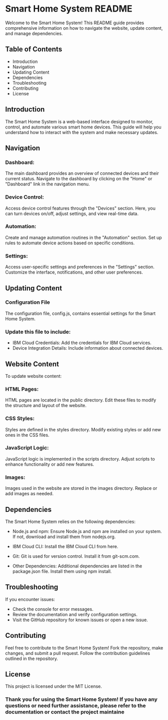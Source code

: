 # Smart Home System README
Welcome to the Smart Home System! This README guide provides comprehensive information on how to navigate the website, update content, and manage dependencies.
## Table of Contents
- Introduction
- Navigation
- Updating Content
- Dependencies
- Troubleshooting
- Contributing
- License

## Introduction

The Smart Home System is a web-based interface designed to monitor, control, and automate various smart home devices. This guide will help you understand how to interact with the system and make necessary updates.

## Navigation
### Dashboard:
The main dashboard provides an overview of connected devices and their current status.
Navigate to the dashboard by clicking on the "Home" or "Dashboard" link in the navigation menu.
### Device Control:
Access device control features through the "Devices" section.
Here, you can turn devices on/off, adjust settings, and view real-time data.
### Automation:
Create and manage automation routines in the "Automation" section.
Set up rules to automate device actions based on specific conditions.
### Settings:
Access user-specific settings and preferences in the "Settings" section.
Customize the interface, notifications, and other user preferences.

## Updating Content
### Configuration File
The configuration file, config.js, contains essential settings for the Smart Home System. 
### Update this file to include:
- IBM Cloud Credentials: Add the credentials for IBM Cloud services.
- Device Integration Details: Include information about connected devices.

## Website Content
To update website content:

### HTML Pages:
HTML pages are located in the public directory. Edit these files to modify the structure and layout of the website.
### CSS Styles:

Styles are defined in the styles directory. Modify existing styles or add new ones in the CSS files.
### JavaScript Logic:

JavaScript logic is implemented in the scripts directory. Adjust scripts to enhance functionality or add new features.
### Images:

Images used in the website are stored in the images directory. Replace or add images as needed.

## Dependencies
The Smart Home System relies on the following dependencies:

- Node.js and npm: Ensure Node.js and npm are installed on your system. If not, download and install them from nodejs.org.

- IBM Cloud CLI: Install the IBM Cloud CLI from here.

- Git: Git is used for version control. Install it from git-scm.com.

- Other Dependencies: Additional dependencies are listed in the package.json file. Install them using npm install.

## Troubleshooting

If you encounter issues:

- Check the console for error messages.
- Review the documentation and verify configuration settings.
- Visit the GitHub repository for known issues or open a new issue.

## Contributing

Feel free to contribute to the Smart Home System! Fork the repository, make changes, and submit a pull request. Follow the contribution guidelines outlined in the repository.

## License
This project is licensed under the MIT License.
### Thank you for using the Smart Home System! If you have any questions or need further assistance, please refer to the documentation or contact the project maintaine
